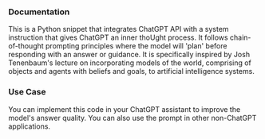 ### Documentation

This is a Python snippet that integrates ChatGPT API with a system instruction that gives ChatGPT an inner thoUght process. It follows chain-of-thought prompting principles where the model will 'plan' before responding with an answer or guidance. It is specifically inspired by Josh Tenenbaum's lecture on incorporating models of the world, comprising of objects and agents with beliefs and goals, to artificial intelligence systems.

### Use Case

You can implement this code in your ChatGPT assistant to improve the model's answer quality. You can also use the prompt in other non-ChatGPT applications.
